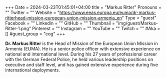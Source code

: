 +++
Date = 2024-03-23T01:45:01+04:00
title = "Markus Ritter"
Pronouns = ""
Twitter = ""
Website = "https://www.eeas.europa.eu/euma/dr-markus-ritterhead-mission-european-union-mission-armenia_en"
Type = "guest"
Facebook = ""
Linkedin = ""
GitHub = ""
Thumbnail = "img/guest/Markus-Ritter-1.png"
Pinterest = ""
Instagram = ""
YouTube = ""
Twitch = ""
#Aka = []
#guest_group = "cog"
+++

__Dr. Markus Ritter__ is the Head of Mission of the European Union Mission in Armenia (EUMA). He is a senior police officer with extensive experience on national and international level. During his 27 years of professional career with the German Federal Police, he held various leadership positions on executive and staff level, and has gained extensive experience during five international deployments.
